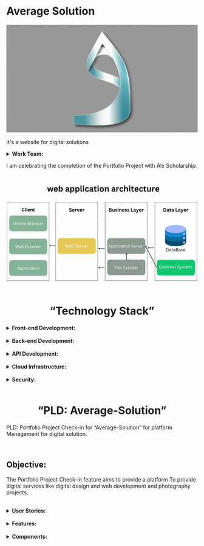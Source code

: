 <h1>Average Solution</h1>
<img src="././client//src/assets/average.gif" alt="web application architecture" />
<p>It's a website for digital solutions</p>
<details>
	<summary>
    <b>
      Work Team:
    </b>
  </summary>
	<br/>
  <ul>
    <li>Alsaaeid Ellithy Johar</li>
  </ul>
</details>
<p>I am celebrating the completion of the Portfolio Project with Alx Scholarship.</p>
<br/>
<img src="././client//src/assets/Architecture.gif" alt="web application architecture" />
<center><h1>“Technology Stack”</h1></center>
<details>
	<summary>
    <b>
      Front-end Development:
    </b>
  </summary>
	<br/>
  <ul>
    <li>HTML/CSS: These are the fundamental building blocks for creating the user interface and styling the platform.</li>
    <li>JavaScript: Used for implementing interactive features, user interactions, and dynamic content on the platform.</li>
    <li>React.js: Popular JavaScript framework for building robust and scalable front-end applications.</li>
  </ul>
</details>
<br/>
<details>
	<summary>
    <b>
      Back-end Development:
    </b>
  </summary>
	<br/>
  <ul>
    <li>Programming Languages: Common language used for back-end development include Node.js.</li>
    <li>Framework: Framework such as Express.js (Node.js) can be used to streamline development and provide additional functionality.</li>
    <li>Database: A database management system like MongoDB may be used to store and manage data related to users, courses, assignments, and other platform information.</li>
  </ul>
</details>
<br/>
<details>
	<summary>
    <b>
      API Development:
    </b>
  </summary>
	<br/>
  <ul>
    <li>RESTful APIs: API can be developed using framework like Express.js (Node.js) to facilitate communication between the front-end and back-end components of the platform.</li>
  </ul>
</details>
<br/>
<details>
	<summary>
    <b>
      Cloud Infrastructure:
    </b>
  </summary>
	<br/>
  <ul>
    <li>Cloud Hosting: Platforms may be hosted on cloud infrastructure providers like Amazon Web Services (AWS), Microsoft Azure, or Google Cloud Platform for scalability, reliability, and ease of deployment.</li>
    <li>Server Deployment: Technologies like Docker and Kubernetes can be used for containerization and efficient deployment of the platform.</li>
  </ul>
</details>
<br/>
<details>
	<summary>
    <b>
      Security:
    </b>
  </summary>
	<br/>
  <ul>
    <li>Authentication and Authorization: Technologies like OAuth, JWT (JSON Web Tokens), or OpenID Connect can be used to implement secure user authentication and authorization.</li>
    <li>Encryption: SSL/TLS certificates and encryption protocols like HTTPS can be used to secure data transmission.</li>
  </ul>
</details>
<br/>
<center><h1>“PLD: Average-Solution”</h1></center>
<p>PLD: Portfolio Project Check-in for “Average-Solution” for platform Management for digital solution.</p>
<br/>
<h2>Objective:</h2>
<p>The Portfolio Project Check-in feature aims to provide a platform To provide digital services like digital design and web development and photography projects.</p>
<br/>
<details>
	<summary>
    <b>
      User Stories:
    </b>
  </summary>
	<br/>
  <ul>
    <li>As a service provider, I want to be able to upload images of my completed projects along with descriptions, so that potential clients can assess the quality and style of my work.</li>
    <li>As a platform administrator, I want to be able to review and moderate portfolio uploads to ensure that they align with platform guidelines and standards, maintaining the quality of showcased work.</li>
    <li>As a customer, I want to be able to add or check out the service to my cart, complete the process, and submit.</li>
  </ul>
</details>
<br/>
<details>
	<summary>
    <b>
      Features:
    </b>
  </summary>
	<br/>
  <ul>
    <li>Portfolio Upload: Service providers can upload images of their completed projects, including titles, descriptions, and relevant details for each portfolio item.</li>
    <li>Portfolio Browsing: Potential clients can browse through service providers' portfolios, view images, read descriptions, and assess the quality of their work.</li>
    <li>Moderation Panel: Platform administrators have access to a moderation panel to review and approve portfolio uploads, ensuring that only high-quality work is showcased on the platform.</li>
  </ul>
</details>
<br/>
<details>
	<summary>
    <b>
      Components:
    </b>
  </summary>
	<br/>
  <ul>
    <li>User authentication and profiles.</li>
    <li>The platform should have a system to send notifications To confirm the email.</li>
    <li>Project creation and management tools.</li>
    <li>Portfolio showcase for designers and photographers.</li>
    <li>Messaging and communication features for clients and service providers.</li>
    <li>AddToCart processing.</li>
    <li>File sharing and collaboration tools.</li>
    <li>Service listings and search functionality.</li>
    <li>Basic analytics and reporting features.</li>
    <li>Responsive design for mobile and desktop access.</li>
    <li>Feedback and review system for clients and service providers.</li>
  </ul>
</details>